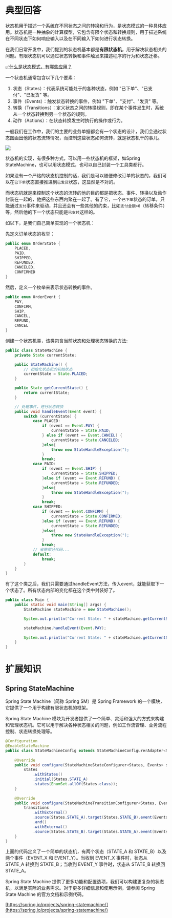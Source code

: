 # 典型回答


状态机用于描述一个系统在不同状态之间的转换和行为，是状态模式的一种具体应用。状态机是一种抽象的计算模型，它包含有限个状态和转换规则，用于描述系统在不同状态下如何响应输入以及在不同输入下如何进行状态转换。



在我们日常开发中，我们提到的状态机基本都是**有限状态机**，用于解决状态相关的问题。有限状态机可以通过状态转换和事件触发来描述程序的行为和状态迁移。

<font style="color:rgb(55, 65, 81);background-color:rgb(247, 247, 248);"></font>

[✅什么是状态模式，有哪些应用？](https://www.yuque.com/hollis666/qyhor6/ge6p4e)



一个状态机通常包含以下几个要素：



1. 状态（States）：代表系统可能处于的各种状态，例如 "已下单"、"已支付"、"已发货" 等。
2. 事件（Events）：触发状态转换的事件，例如 "下单"、"支付"、"发货" 等。
3. 转换（Transitions）：定义状态之间的转换规则，即在某个事件发生时，系统从一个状态转换到另一个状态的规则。
4. 动作（Actions）：在状态转换发生时执行的操作或行为。



一般我们在工作中，我们的主要的业务单据都会有一个状态的设计，我们会通过状态图画出他的状态流转情况，而控制这些状态如何流转，就是状态机干的事儿。



![](https://cdn.nlark.com/yuque/__puml/55c206e9640d4b3c1620a20ca916f307.svg)



状态机的实现，有很多种方式，可以用一些状态机的框架，如Spring StateMachine，也可以用状态模式，也可以自己封装一个工具类都行。



如果没有一个严格的状态机控制的话，我们是可以随便修改订单的状态的，我们可以在`已下单`状态直接推进到`已发货`状态，这显然是不对的。



而状态机就是来控制这个状态的流转的他的目的都是把状态、事件、转换以及动作封装在一起的，他把这些东西内聚在一起了。有了它，一个`已下单`状态的订单，只能通过`支付`事件来驱动，并且还会有一些其他的约束，比如`支付金额>0`（转移条件）等，然后他的下一个状态只能是`已支付`这样的。



如以下，是我们自己简单实现的一个状态机：



先定义订单状态的枚举：



```java
public enum OrderState {
    PLACED,
    PAID,
    SHIPPED,
    REFUNDED,
    CANCELED,
    CONFIRMED
}

```



然后，定义一个枚举来表示状态转换的事件。



```java
public enum OrderEvent {
    PAY,
    CONFIRM,
    SHIP,
    CANCEL,
    REFUND,
    CANCEL
}

```



创建一个状态机类，该类包含当前状态和处理状态转换的方法:



```java
public class StateMachine {
    private State currentState;

    public StateMachine() {
        // 初始化状态机的初始状态
        currentState = State.PLACED;
    }

    public State getCurrentState() {
        return currentState;
    }

    // 处理事件，进行状态转换
    public void handleEvent(Event event) {
        switch (currentState) {
            case PLACED:
                if (event == Event.PAY) {
                    currentState = State.PAID;
                } else if (event == Event.CANCEL) {
                    currentState = State.CANCELED;
                }else{
                    throw new StateHandleException(");
                }
                break;
            case PAID:
                if (event == Event.SHIP) {
                    currentState = State.SHIPPED;
                }else if (event == Event.REFUND) {
                    currentState = State.REFUNDED;
                }else{
                    throw new StateHandleException(");
                }
                break;
            case SHIPPED:
                if (event == Event.CONFIRM) {
                    currentState = State.CONFIRMED;
                }else if (event == Event.REFUND) {
                    currentState = State.REFUNDED;
                }else{
                    throw new StateHandleException(");
                }
                break;
        	// 省略部分代码...
            default:
                break;
        }
    }
}

```



有了这个类之后，我们只需要通过handleEvent方法，传入event，就能获取下一个状态了。所有状态内部的变化都在这个类中封装好了。



```java
public class Main {
    public static void main(String[] args) {
        StateMachine stateMachine = new StateMachine();

        System.out.println("Current State: " + stateMachine.getCurrentState());

        stateMachine.handleEvent(Event.PAY);
        
        System.out.println("Current State: " + stateMachine.getCurrentState());
    }
}

```



# 扩展知识


## Spring StateMachine


Spring State Machine（简称 Spring SM）是 Spring Framework 的一个模块，它提供了一个用于构建有限状态机的框架。



Spring State Machine 模块为开发者提供了一个简单、灵活和强大的方式来构建和管理状态机。它可以用于解决各种状态相关的问题，例如工作流管理、业务流程控制、状态转换处理等。



```java
@Configuration
@EnableStateMachine
public class StateMachineConfig extends StateMachineConfigurerAdapter<States, Events> {
    
    @Override
    public void configure(StateMachineStateConfigurer<States, Events> states) throws Exception {
        states
            .withStates()
            .initial(States.STATE_A)
            .states(EnumSet.allOf(States.class));
    }
    
    @Override
    public void configure(StateMachineTransitionConfigurer<States, Events> transitions) throws Exception {
        transitions
            .withExternal()
            .source(States.STATE_A).target(States.STATE_B).event(Events.EVENT_X)
            .and()
            .withExternal()
            .source(States.STATE_B).target(States.STATE_A).event(Events.EVENT_Y);
    }
}

```

  
上面的代码定义了一个简单的状态机，有两个状态（STATE_A 和 STATE_B）以及两个事件（EVENT_X 和 EVENT_Y）。当收到 EVENT_X 事件时，状态从 STATE_A 转换到 STATE_B；当收到 EVENT_Y 事件时，状态从 STATE_B 转换回 STATE_A。



Spring State Machine 提供了更多功能和配置选项，我们可以构建更复杂的状态机，以满足实际的业务需求。对于更多详细信息和使用示例，请参阅 Spring State Machine 的官方文档和示例代码。



[https://spring.io/projects/spring-statemachine/](https://spring.io/projects/spring-statemachine/)

